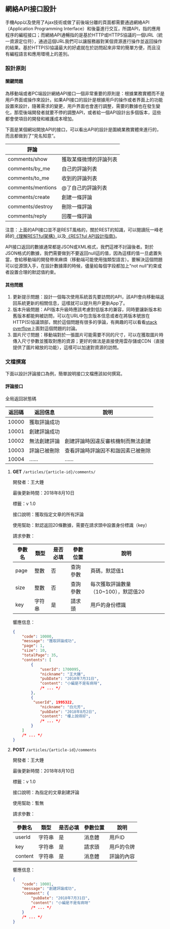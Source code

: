 ## 網絡API接口設計

手機App以及使用了Ajax技術或做了前後端分離的頁面都需要通過網絡API（Application Programming Interface）和後臺進行交互，所謂API，指的應用程序的編程接口；而網絡API通暢指的是基於HTTP或HTTPS協議的一個URL（統一資源定位符），通過這個URL我們可以讓服務器對某個資源進行操作並返回操作的結果。基於HTTP(S)協議最大的好處就在於訪問起來非常的簡單方便，而且沒有編程語言和應用環境上的差別。

### 設計原則

#### 關鍵問題

為移動端或者PC端設計網絡API接口一個非常重要的原則是：根據業務實體而不是用戶界面或操作來設計。如果API接口的設計是根據用戶的操作或者界面上的功能設置來設計，隨著需求的變更，用戶界面也會進行調整，需要的數據也在發生變化，那麼後端開發者就要不停的調整API，或者給一個API設計出多個版本，這些都會使項目的開發和維護成本增加。

下面是某個網站開放API的接口，可以看出API的設計是圍繞業務實體來進行的，而且都做到了“見名知意”。

| 評論              |                        |
| ----------------- | ---------------------- |
| comments/show     | 獲取某條微博的評論列表 |
| comments/by_me    | 自己的評論列表         |
| comments/to_me    | 收到的評論列表         |
| comments/mentions | @了自己的評論列表      |
| comments/create   | 創建一條評論           |
| comments/destroy  | 刪除一條評論           |
| comments/reply    | 回覆一條評論           |

注意：上面的API接口並不是REST風格的，關於REST的知識，可以閱讀阮一峰老師的[《理解RESTful架構》](http://www.ruanyifeng.com/blog/2011/09/restful.html)以及[《RESTful API設計指南》](http://www.ruanyifeng.com/blog/2014/05/restful_api.html)。

API接口返回的數據通常都是JSON或XML格式，我們這裡不討論後者。對於JSON格式的數據，我們需要做到不要返回null這的值，因為這樣的值一旦處置失當，會給移動端的開發帶來麻煩（移動端可能使用強類型語言）。要解決這個問題可以從源頭入手，在設計數據庫的時候，儘量給每個字段都加上“not null”約束或者設置合理的默認值約束。

#### 其他問題

1. 更新提示問題：設計一個每次使用系統首先要訪問的API，該API會向移動端返回系統更新的相關信息，這樣就可以提升用戶更新App了。
2. 版本升級問題：API版本升級時應該考慮對低版本的兼容，同時要讓新版本和舊版本都能夠被訪問，可以在URL中包含版本信息或者在將版本號放在HTTP(S)協議頭部，關於這個問題有很多的爭論，有興趣的可以看看[stack overflow](https://stackoverflow.com/questions/972226/how-to-version-rest-uris)上面對這個問題的討論。
3. 圖片尺寸問題：移動端對於一張圖片可能需要不同的尺寸，可以在獲取圖片時傳入尺寸參數並獲取對應的資源；更好的做法是直接使用雲存儲或CDN（直接提供了圖片縮放的功能），這樣可以加速對資源的訪問。

### 文檔撰寫

下面以設計評論接口為例，簡單說明接口文檔應該如何撰寫。

#### 評論接口

全局返回狀態碼

| 返回碼 | 返回信息     | 說明                               |
| ------ | ------------ | ---------------------------------- |
| 10000  | 獲取評論成功 |  |
| 10001 | 創建評論成功 |  |
| 10002  | 無法創建評論 | 創建評論時因違反審核機制而無法創建 |
| 10003 | 評論已被刪除     | 查看評論時評論因不和諧因素已被刪除                |
| 10004 | …… | …… |

1. **GET** `/articles/{article-id}/comments/`

   開發者：王大錘

   最後更新時間：2018年8月10日

   標籤：v 1.0

   接口說明：獲取指定文章的所有評論

   使用幫助：默認返回20條數據，需要在請求頭中設置身份標識（key）

   請求參數：

   | 參數名 | 類型   | 是否必填 | 參數位置 | 說明                                 |
   | ------ | ------ | -------- | -------- | ------------------------------------ |
   | page   | 整數   | 否       | 查詢參數 | 頁碼，默認值1                        |
   | size   | 整數   | 否       | 查詢參數 | 每次獲取評論數量（10~100），默認值20 |
   | key    | 字符串 | 是       | 請求頭   | 用戶的身份標識                       |

   響應信息：

   ```JSON
   {
       "code": 10000,
       "message": "獲取評論成功",
       "page": 1,
       "size": 10,
       "totalPage": 35,
       "contents": [
           {
               "userId": 1700095,
               "nickname": "王大錘",
               "pubDate": "2018年7月31日",
               "content": "小編是不是有病呀",
               /* ... */
           },
           {
           	"userId", 1995322,
               "nickname": "白元芳",
               "pubDate": "2018年8月2日",
               "content": "樓上說得好",
               /* ... */
           }
       ]
       /* ... */
   }
   ```

2. **POST** `/articles/{article-id}/comments`

   開發者：王大錘

   最後更新時間：2018年8月10日

   標籤：v 1.0

   接口說明：為指定的文章創建評論

   使用幫助：暫無

   請求參數：

   | 參數名  | 類型   | 是否必填 | 參數位置 | 說明       |
   | ------- | ------ | -------- | -------- | ---------- |
   | userId  | 字符串 | 是       | 消息體   | 用戶ID     |
   | key     | 字符串 | 是       | 請求頭   | 用戶的令牌 |
   | content | 字符串 | 是       | 消息體   | 評論的內容 |

   響應信息：

   ```JSON
   {
       "code": 10001,
       "message": "創建評論成功",
       "comment": {
           "pubDate": "2018年7月31日",
           "content": "小編是不是有病呀"
           /* ... */
       }
       /* ... */
   }
   ```
